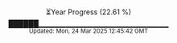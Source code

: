 <p align="center">
⏳Year Progress (22.61 %) <br>
██████▁▁▁▁▁▁▁▁▁▁▁▁▁▁▁▁▁▁▁▁▁▁▁▁ <br>
<sub>Updated: Mon, 24 Mar 2025 12:45:42 GMT</sub>
</p>


